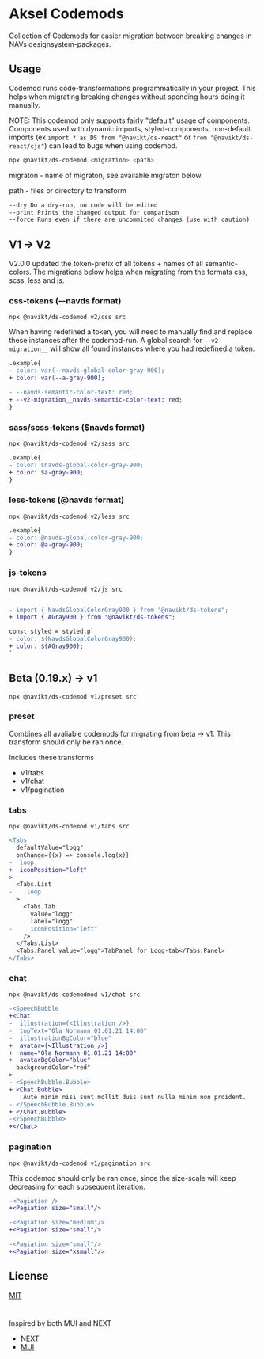 # Aksel Codemods

Collection of Codemods for easier migration between breaking changes in NAVs designsystem-packages.

## Usage

Codemod runs code-transformations programmatically in your project. This helps when migrating breaking changes without spending hours doing it manually.

NOTE: This codemod only supports fairly "default" usage of components. Components used with dynamic imports, styled-components, non-default imports (ex `import * as DS from "@navikt/ds-react"` or `from "@navikt/ds-react/cjs"`) can lead to bugs when using codemod.

```javascript
npx @navikt/ds-codemod <migration> <path>
```

migraton - name of migraton, see available migraton below.

path - files or directory to transform

```sh
--dry Do a dry-run, no code will be edited
--print Prints the changed output for comparison
--force Runs even if there are uncommited changes (use with caution)
```

## V1 -> V2

V2.0.0 updated the token-prefix of all tokens + names of all semantic-colors. The migrations below helps when migrating from the formats css, scss, less and js.

### css-tokens (--navds format)

`npx @navikt/ds-codemod v2/css src`

When having redefined a token, you will need to manually find and replace these instances after the codemod-run. A global search for `--v2-migration__` will show all found instances where you had redefined a token.

```diff
.example{
- color: var(--navds-global-color-gray-900);
+ color: var(--a-gray-900);

- --navds-semantic-color-text: red;
+ --v2-migration__navds-semantic-color-text: red;
}
```

### sass/scss-tokens ($navds format)

`npx @navikt/ds-codemod v2/sass src`

```diff
.example{
- color: $navds-global-color-gray-900;
+ color: $a-gray-900;
}
```

### less-tokens (@navds format)

`npx @navikt/ds-codemod v2/less src`

```diff
.example{
- color: @navds-global-color-gray-900;
+ color: @a-gray-900;
}
```

### js-tokens

`npx @navikt/ds-codemod v2/js src`

```diff

- import { NavdsGlobalColorGray900 } from "@navikt/ds-tokens";
+ import { AGray900 } from "@navikt/ds-tokens";

const styled = styled.p`
- color: ${NavdsGlobalColorGray900};
+ color: ${AGray900};
`
```

## Beta (0.19.x) -> v1

`npx @navikt/ds-codemod v1/preset src`

### preset

Combines all avaliable codemods for migrating from beta -> v1. This transform should only be ran once.

Includes these transforms

- v1/tabs
- v1/chat
- v1/pagination

### tabs

`npx @navikt/ds-codemod v1/tabs src`

```diff
<Tabs
  defaultValue="logg"
  onChange={(x) => console.log(x)}
-  loop
+  iconPosition="left"
>
  <Tabs.List
-    loop
  >
    <Tabs.Tab
      value="logg"
      label="logg"
-     iconPosition="left"
    />
  </Tabs.List>
  <Tabs.Panel value="logg">TabPanel for Logg-tab</Tabs.Panel>
</Tabs>
```

### chat

`npx @navikt/ds-codemodmod v1/chat src`

```diff
-<SpeechBubble
+<Chat
-  illustration={<Illustration />}
-  topText="Ola Normann 01.01.21 14:00"
-  illustrationBgColor="blue"
+  avatar={<Illustration />}
+  name="Ola Normann 01.01.21 14:00"
+  avatarBgColor="blue"
  backgroundColor="red"
>
- <SpeechBubble.Bubble>
+ <Chat.Bubble>
    Aute minim nisi sunt mollit duis sunt nulla minim non proident.
- </SpeechBubble.Bubble>
+ </Chat.Bubble>
-</SpeechBubble>
+</Chat>
```

### pagination

`npx @navikt/ds-codemod v1/pagination src`

This codemod should only be ran once, since the size-scale will keep decreasing for each subsequent iteration.

```diff
-<Pagiation />
+<Pagiation size="small"/>

-<Pagiation size="medium"/>
+<Pagiation size="small"/>

-<Pagiation size="small"/>
+<Pagiation size="xsmall"/>
```

## License

[MIT](https://github.com/navikt/Designsystemet/blob/main/LICENCE)

#

Inspired by both MUI and NEXT

- [NEXT](https://nextjs.org/docs/advanced-features/codemods)
- [MUI](https://github.com/mui/material-ui/tree/master/packages/mui-codemod)
